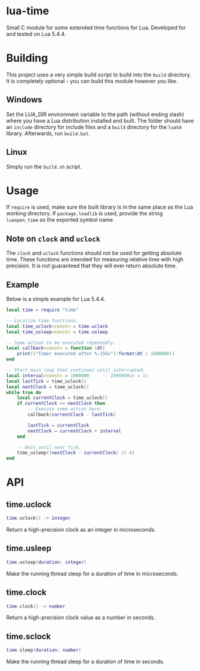 # lua-time
Small C module for *some* extended time functions for Lua.
Developed for and tested on Lua 5.4.4.

# Building
This project uses a very simple build script to build into the `build` directory.
It is completely optional - you can build this module however you like.
## Windows
Set the LUA_DIR environment variable to the path (without ending slash) where you have a Lua distribution installed and built.
The folder should have an `include` directory for include files and a `build` directory for the `lua54` library.
Afterwards, run `build.bat`.
## Linux
Simply run the `build.sh` script.

# Usage
If `require` is used, make sure the built library is in the same place as the Lua working directory.
If `package.loadlib` is used, provide the string `luaopen_time` as the exported symbol name.
## Note on `clock` and `uclock`
The `clock` and `uclock` functions should not be used for getting absolute time.
These functions are intended for measuring relative time with high precision.
It is not guaranteed that they will ever return absolute time.
## Example
Below is a simple example for Lua 5.4.4.
```lua
local time = require "time"

-- Localize time functions.
local time_uclock<const> = time.uclock
local time_usleep<const> = time.usleep

-- Some action to be executed repeatedly.
local callback<const> = function (dt)
    print(("Timer executed after %.15Gs"):format(dt / 1000000))
end

-- Start main loop that continues until interrupted.
local interval<const> = 1000000     -- 1000000us = 1s
local lastTick = time_uclock()
local nextClock = time_uclock()
while true do
    local currentClock = time_uclock()
    if currentClock >= nextClock then
        -- Execute some action here.
        callback(currentClock - lastTick)

        lastTick = currentClock
        nextClock = currentClock + interval
    end

    -- Wait until next tick.
    time_usleep((nextClock - currentClock) // 4)
end
```

# API
## time.uclock
```lua
time.uclock() -> integer
```
Return a high-precision clock as an integer in microseconds.
## time.usleep
```lua
time.usleep(duration: integer)
```
Make the running thread sleep for a duration of time in microseconds.
## time.clock
```lua
time.clock() -> number
```
Return a high-precision clock value as a number in seconds.
## time.sclock
```lua
time.sleep(duration: number)
```
Make the running thread sleep for a duration of time in seconds.
